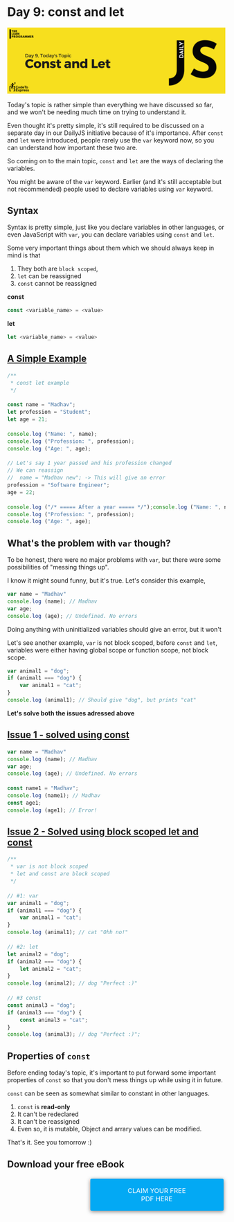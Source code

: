 # Day 9: const and let

![const and let](./cover.png)

Today's topic is rather simple than everything we have discussed so far, and we won't be needing much time on trying to understand it.

Even thought it's pretty simple, it's still required to be discussed on a separate day in our DailyJS initiative because of it's importance. After `const` and `let` were introduced, people rarely use the `var` keyword now, so you can understand how important these two are. 

So coming on to the main topic, `const` and `let` are the ways of declaring the variables. 

You might be aware of the `var` keyword. Earlier (and it's still acceptable but not recommended) people used to declare variables using `var` keyword.

## Syntax

Syntax is pretty simple, just like you declare variables in other languages, or even JavaScript with `var`, you can declare variables using `const` and `let`.

Some very important things about them which we should always keep in mind is that 

1. They both are `block scoped`,
2. `let` can be reassigned 
3. `const` cannot be reassigned

**const**

```js
const <variable_name> = <value>
```

**let**

```js
let <variable_name> = <value>
```

## [A Simple Example](./1.js)

```js
/**
 * const let example
 */

const name = "Madhav";
let profession = "Student";
let age = 21;

console.log ("Name: ", name);
console.log ("Profession: ", profession);
console.log ("Age: ", age);

// Let's say 1 year passed and his profession changed
// We can reassign 
//  name = "Madhav new"; -> This will give an error
profession = "Software Engineer";
age = 22;

console.log ("/* ===== After a year ===== */");console.log ("Name: ", name);
console.log ("Profession: ", profession);
console.log ("Age: ", age);
```

## What's the problem with `var` though?

To be honest, there were no major problems with `var`, but there were some possibilities of "messing things up".

I know it might sound funny, but it's true. 
Let's consider this example,

```js
var name = "Madhav"
console.log (name); // Madhav
var age;
console.log (age); // Undefined. No errors
```

Doing anything with uninitialized variables should give an error, but it won't

Let's see another example, `var` is not block scoped, before `const` and `let`, variables were either having global scope or function scope, not block scope.

```js
var animal1 = "dog";
if (animal1 === "dog") {
    var animal1 = "cat";
}
console.log (animal1); // Should give "dog", but prints "cat"
```

**Let's solve both the issues adressed above**

## [Issue 1 - solved using const](./prob.js)

```js
var name = "Madhav"
console.log (name); // Madhav
var age;
console.log (age); // Undefined. No errors

const name1 = "Madhav";
console.log (name1); // Madhav
const age1;
console.log (age1); // Error!
```

## [Issue 2 - Solved using block scoped let and const](./prob2.js)

```js
/**
 * var is not block scoped
 * let and const are block scoped
 */

// #1: var
var animal1 = "dog";
if (animal1 === "dog") {
    var animal1 = "cat";
}
console.log (animal1); // cat "Ohh no!"

// #2: let
let animal2 = "dog";
if (animal2 === "dog") {
    let animal2 = "cat";
}
console.log (animal2); // dog "Perfect :)"

// #3 const 
const animal3 = "dog";
if (animal3 === "dog") {
    const animal3 = "cat";
}
console.log (animal3); // dog "Perfect :)";
```

## Properties of `const`

Before ending today's topic, it's important to put forward some important properties of `const` so that you don't mess things up while using it in future.

`const` can be seen as somewhat similar to constant in other languages.

1. `const` is **read-only**
2. It can't be redeclared
3. It can't be reassigned
4. Even so, it is mutable, Object and arrary values can be modified.

That's it. See you tomorrow :)

## Download your free eBook

<a href="./ebook.pdf" style="display: inline-block; margin: 0.3em; padding: 1.2em 5em; overflow: hidden; position: relative; text-decoration: none; text-transform: uppercase; border-radius: 3px;  -webkit-transition: 0.3s; -moz-transition: 0.3s; -ms-transition: 0.3s; -o-transition: 0.3s;  transition: 0.3s; box-shadow: 0 2px 10px rgba(0,0,0,0.5); border: none;  font-size: 15px; text-align: center;   background-color: #03A9F4; color: white; margin-left: 38%;" download class="btn-rounded-white">Claim Your Free PDF Here</a>
